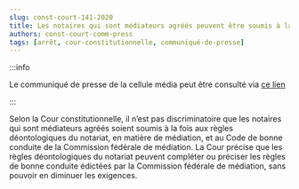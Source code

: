 ```yaml
---   
slug: const-court-141-2020
title: Les notaires qui sont médiateurs agréés peuvent être soumis à la fois aux règles déontologiques notariales en matière de médiation et aux règles générales définies par la Commission fédérale de médiation
authors: const-court-comm-press
tags: [arrêt, cour-constitutionnelle, communiqué-de-presse]
---
```


:::info

Le communiqué de presse de la cellule média peut être consulté via [ce lien](https://www.const-court.be/public/f/2020/2020-141f-info.pdf) 

:::

Selon la Cour constitutionnelle, il n’est pas discriminatoire que les notaires qui sont médiateurs agréés soient soumis à la fois aux règles déontologiques du notariat, en matière de médiation, et au Code de bonne conduite de la Commission fédérale de médiation. La Cour précise que les règles déontologiques du notariat peuvent compléter ou préciser les règles de bonne conduite édictées par la Commission fédérale de médiation, sans pouvoir en diminuer les exigences.
